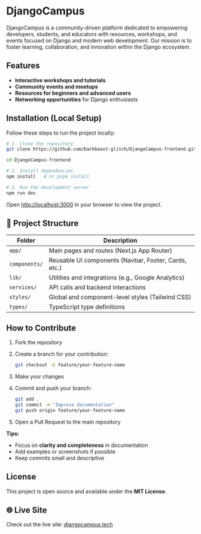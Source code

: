 # DjangoCampus

DjangoCampus is a community-driven platform dedicated to empowering developers, students, and educators with resources, workshops, and events focused on Django and modern web development. Our mission is to foster learning, collaboration, and innovation within the Django ecosystem.

## Features

- **Interactive workshops and tutorials**
- **Community events and meetups**
- **Resources for beginners and advanced users**
- **Networking opportunities** for Django enthusiasts

## Installation (Local Setup)

Follow these steps to run the project locally:

```bash
# 1. Clone the repository
git clone https://github.com/Darkbeast-glitch/DjangoCampus-frontend.git

cd DjangoCampus-frontend

# 2. Install dependencies
npm install   # or pnpm install

# 3. Run the development server
npm run dev
```

Open [http://localhost:3000](http://localhost:3000) in your browser to view the project.

## 📂 Project Structure

| Folder        | Description                                          |
| ------------- | ---------------------------------------------------- |
| `app/`        | Main pages and routes (Next.js App Router)           |
| `components/` | Reusable UI components (Navbar, Footer, Cards, etc.) |
| `lib/`        | Utilities and integrations (e.g., Google Analytics)  |
| `services/`   | API calls and backend interactions                   |
| `styles/`     | Global and component-level styles (Tailwind CSS)     |
| `types/`      | TypeScript type definitions                          |

## How to Contribute

1. Fork the repository
2. Create a branch for your contribution:

   ```bash
   git checkout -b feature/your-feature-name
   ```

3. Make your changes
4. Commit and push your branch:

   ```bash
   git add .
   git commit -m "Improve documentation"
   git push origin feature/your-feature-name
   ```

5. Open a Pull Request to the main repository

**Tips:**

- Focus on **clarity and completeness** in documentation
- Add examples or screenshots if possible
- Keep commits small and descriptive

## License

This project is open source and available under the **MIT License**.

## 🌐 Live Site

Check out the live site: [djangocampus.tech](https://djangocampus.tech)
